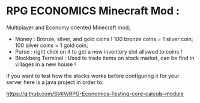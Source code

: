 # RPG ECONOMICS Minecraft Mod :

Multiplayer and Economy oriented Minecraft mod;

* Money : Bronze, silver, and gold coins ! 100 bronze coins = 1 silver coin; 100 silver coins = 1 gold coin;
* Purse : right click on it to get a new inventory slot allowed to coins !
* Blockberg Terminal : Used to trade items on stock market, can be find in villages in a new house !

if you want to test how the stocks works before configuring it for your server here is a java project in order to:

https://github.com/St4lV/RPG-Economics-Testing-core-calculs-module